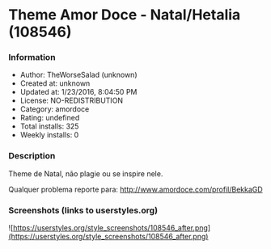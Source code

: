 # Theme Amor Doce - Natal/Hetalia (108546)

### Information
- Author: TheWorseSalad (unknown)
- Created at: unknown
- Updated at: 1/23/2016, 8:04:50 PM
- License: NO-REDISTRIBUTION
- Category: amordoce
- Rating: undefined
- Total installs: 325
- Weekly installs: 0


### Description
Theme de Natal, não plagie ou se inspire nele.

Qualquer problema reporte para: http://www.amordoce.com/profil/BekkaGD


### Screenshots (links to userstyles.org)
![https://userstyles.org/style_screenshots/108546_after.png](https://userstyles.org/style_screenshots/108546_after.png)


